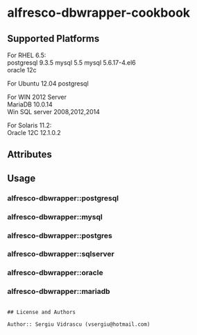 # alfresco-dbwrapper-cookbook

## Supported Platforms

For RHEL 6.5:    
postgresql 9.3.5
mysql 5.5
mysql 5.6.17-4.el6     
oracle 12c

For Ubuntu 12.04
postgresql

For WIN 2012 Server    
MariaDB 10.0.14     
Win SQL server 2008,2012,2014     

For Solaris 11.2:     
Oracle 12C 12.1.0.2    


## Attributes

## Usage

### alfresco-dbwrapper::postgresql      
### alfresco-dbwrapper::mysql    
### alfresco-dbwrapper::postgres        
### alfresco-dbwrapper::sqlserver        
### alfresco-dbwrapper::oracle
### alfresco-dbwrapper::mariadb              

```

## License and Authors

Author:: Sergiu Vidrascu (vsergiu@hotmail.com)

